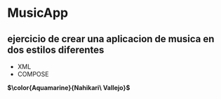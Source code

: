 # MusicApp
## ejercicio de crear una aplicacion de musica en dos estilos diferentes
* XML
* COMPOSE



**$\color{Aquamarine}{Nahikari\ Vallejo}$**
	
